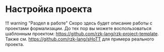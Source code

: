 # Настройка проекта

!!! warning "Раздел в работе"
    Скоро здесь будет описание работы с проектами формализации.
    До тех пор вы можете воспользоваться шаблонным проектом: <https://github.com/rzk-lang/rzk-project-template>.
    Также см. <https://github.com/rzk-lang/sHoTT> для примера реального проекта.
